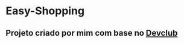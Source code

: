 <h1> Easy-Shopping </h1>

<h2> Projeto criado por mim com base no <a href="https://plataforma.devclub.com.br/area/vitrine"> Devclub </a>
  
